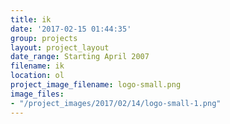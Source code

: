```yaml
---
title: ik
date: '2017-02-15 01:44:35'
group: projects
layout: project_layout
date_range: Starting April 2007
filename: ik
location: ol
project_image_filename: logo-small.png
image_files:
- "/project_images/2017/02/14/logo-small-1.png"
---
```

